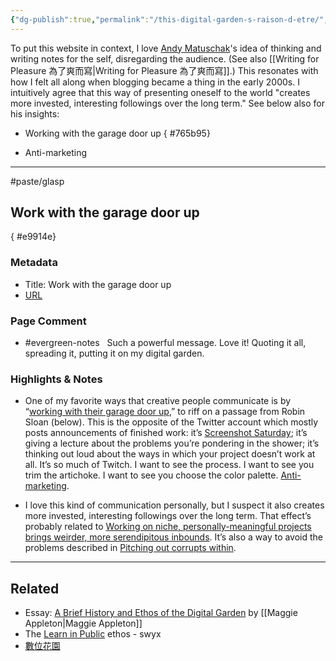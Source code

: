 ```yaml
---
{"dg-publish":true,"permalink":"/this-digital-garden-s-raison-d-etre/","tags":["#paste/glasp","#evergreen-notes"],"noteIcon":"2"}
---
```


To put this website in context, I love [Andy Matuschak](https://andymatuschak.org/)'s idea of thinking and writing notes for the self, disregarding the audience. (See also [[Writing for Pleasure 為了爽而寫\|Writing for Pleasure 為了爽而寫]].) This resonates with how I felt all along when blogging became a thing in the early 2000s. I intuitively agree that this way of presenting oneself to the world "creates more invested, interesting followings over the long term." See below also for his insights:
- Working with the garage door up
{ #765b95}

- Anti-marketing

---
#paste/glasp 
## Work with the garage door up
{ #e9914e}

### Metadata

- Title: Work with the garage door up
- [URL](https://notes.andymatuschak.org/z21cgR9K3UcQ5a7yPsj2RUim3oM2TzdBByZu)
### Page Comment

- #evergreen-notes  
Such a powerful message. Love it! Quoting it all, spreading it, putting it on my digital garden. 
### Highlights & Notes

- One of my favorite ways that creative people communicate is by “[working with their garage door up](https://notes.andymatuschak.org/Work_with_the_garage_door_up),” to riff on a passage from Robin Sloan (below). This is the opposite of the Twitter account which mostly posts announcements of finished work: it’s [Screenshot Saturday](https://twitter.com/hashtag/screenshotsaturday?lang=en); it’s giving a lecture about the problems you’re pondering in the shower; it’s thinking out loud about the ways in which your project doesn’t work at all. It’s so much of Twitch. I want to see the process. I want to see you trim the artichoke. I want to see you choose the color palette. [Anti-marketing](https://notes.andymatuschak.org/z4bK6LaSBRetDzuYkeCs3A8mJ8DufTbK4o6FS).

* I love this kind of communication personally, but I suspect it also creates more invested, interesting followings over the long term. That effect’s probably related to [Working on niche, personally-meaningful projects brings weirder, more serendipitous inbounds](https://notes.andymatuschak.org/z2DABWsGLkXcCuUet2scfD1duL1ZHBztwGKp). It’s also a way to avoid the problems described in [Pitching out corrupts within](https://notes.andymatuschak.org/zqG92bvaL58AWMeL97jXaRd1Dm6hsfGvhAn).

---
## Related
- Essay: [A Brief History and Ethos of the Digital Garden](https://maggieappleton.com/garden-history) by [[Maggie Appleton\|Maggie Appleton]]
- The [Learn in Public](https://www.swyx.io/learn-in-public) ethos - swyx
- [數位花園](https://ithelp.ithome.com.tw/m/articles/10293438)
